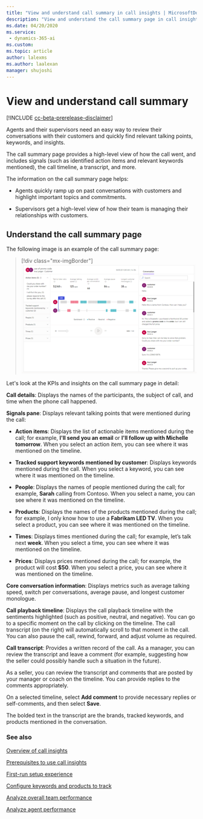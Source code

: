 ```yaml
---
title: "View and understand call summary in call insights | MicrosoftDocs"
description: "View and understand the call summary page in call insights for Customer Service Insights"
ms.date: 04/20/2020
ms.service: 
 - dynamics-365-ai
ms.custom: 
ms.topic: article
author: lalexms
ms.author: laalexan
manager: shujoshi 
---
```


# View and understand call summary  

[!INCLUDE [cc-beta-prerelease-disclaimer](../includes/cc-beta-prerelease-disclaimer.md)]

Agents and their supervisors need an easy way to review their conversations with their customers and quickly find relevant talking points, keywords, and insights.

The call summary page provides a high-level view of how the call went, and includes signals (such as identified action items and relevant keywords mentioned), the call timeline, a transcript, and more.

The information on the call summary page helps:

- Agents quickly ramp up on past conversations with customers and highlight important topics and commitments.

- Supervisors get a high-level view of how their team is managing their relationships with customers.

## Understand the call summary page

The following image is an example of the call summary page:

> [!div class="mx-imgBorder"]
> ![Call summary page](media/ci-app-call-summary-page.png "Call summary page")

Let's look at the KPIs and insights on the call summary page in detail:

**Call details**: Displays the names of the participants, the subject of call, and time when the phone call happened.

**Signals pane**: Displays relevant talking points that were mentioned during the call:

   -	**Action items**: Displays the list of actionable items mentioned during the call; for example, **I'll send you an email** or **I'll follow up with Michelle tomorrow**. When you select an action item, you can see where it was mentioned on the timeline.

   -	**Tracked support keywords mentioned by customer**: Displays keywords mentioned during the call. When you select a keyword, you can see where it was mentioned on the timeline.

   -	**People**: Displays the names of people mentioned during the call; for example, **Sarah** calling from Contoso. When you select a name, you can see where it was mentioned on the timeline.

   -	**Products**: Displays the names of the products mentioned during the call; for example, I only know how to use a **Fabrikam LED TV**. When you select a product, you can see where it was mentioned on the timeline.

   -	**Times**: Displays times mentioned during the call; for example, let’s talk next **week**. When you select a time, you can see where it was mentioned on the timeline.

   -	**Prices**: Displays prices mentioned during the call; for example, the product will cost **$50**. When you select a price, you can see where it was mentioned on the timeline.

**Core conversation information**: Displays metrics such as average talking speed, switch per conversations, average pause, and longest customer monologue.

**Call playback timeline**: Displays the call playback timeline with the sentiments highlighted (such as positive, neutral, and negative). You can go to a specific moment on the call by clicking on the timeline. The call transcript (on the right) will automatically scroll to that moment in the call. You can also pause the call, rewind, forward, and adjust volume as required. 

**Call transcript**: Provides a written record of the call. As a manager, you can review the transcript and leave a comment (for example, suggesting how the seller could possibly handle such a situation in the future). 

   As a seller, you can review the transcript and comments that are posted by your manager or coach on the timeline. You can provide replies to the comments appropriately.

   On a selected timeline, select **Add comment** to provide necessary replies or self-comments, and then select **Save**. 

   The bolded text in the transcript are the brands, tracked keywords, and products mentioned in the conversation. 


### See also

[Overview of call insights](ci-overview.md)

[Prerequisites to use call insights](ci-admin-prereqs.md)

[First-run setup experience](ci-admin-fre-setup.md)

[Configure keywords and products to track](ci-admin-config-keywords-products.md)

[Analyze overall team performance](ci-team-overview.md)

[Analyze agent performance](ci-agent-overview.md)
